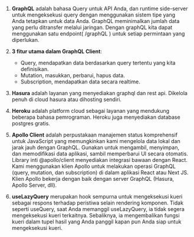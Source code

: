 1. **GraphQL** adalah bahasa Query untuk API Anda, dan runtime side-server untuk mengeksekusi query dengan menggunakan sistem tipe yang Anda tetapkan untuk data Anda. GraphQL meminimalkan jumlah data yang perlu ditransfer melalui jaringan. Dengan graphQL kita dapat menggunakan satu endpoint( /graphQL ) untuk setiap permintaan yang diperlukan.

2. **3 fitur utama dalam GraphQL Client**:
    - Query, mendapatkan data berdasarkan query tertentu yang kita definisikan.
    - Mutation, masukkan, perbarui, hapus data.
    - Subscription, mendapatkan data secara realtime.

3. **Hasura** adalah layanan yang menyediakan graphql dan rest api. Dikelola penuh di cloud hasura atau dihosting sendiri.

4. **Heroku** adalah platform cloud sebagai layanan yang mendukung beberapa bahasa pemrograman. Heroku juga menyediakan database postgres gratis.

5. **Apollo Client** adalah perpustakaan manajemen status komprehensif untuk JavaScript yang memungkinkan kami mengelola data lokal dan jarak jauh dengan GraphQL. Gunakan untuk mengambil, menyimpan, dan memodifikasi data aplikasi, sambil memperbarui UI secara otomatis. Library inti @apollo/client menyediakan integrasi bawaan dengan React. Kami menggunakan klien Apollo untuk melakukan operasi GraphQL (query, mutation, dan subscription) di dalam aplikasi React atau Next JS. Klien Apollo bekerja dengan baik dengan server GraphQL (Hasura, Apollo Server, dll).

6. **useLazyQuery** merupakan hook sempurna untuk mengeksekusi kueri sebagai respons terhadap peristiwa selain rendering komponen. Tidak seperti useQuery, saat Anda memanggil useLazyQuery, ia tidak segera mengeksekusi kueri terkaitnya. Sebaliknya, ia mengembalikan fungsi kueri dalam tupel hasil yang Anda panggil kapan pun Anda siap untuk mengeksekusi kueri.
